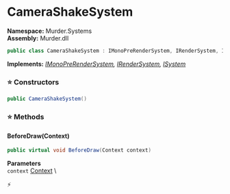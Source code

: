 # CameraShakeSystem

**Namespace:** Murder.Systems \
**Assembly:** Murder.dll

```csharp
public class CameraShakeSystem : IMonoPreRenderSystem, IRenderSystem, ISystem
```

**Implements:** _[IMonoPreRenderSystem](../../Murder/Core/Graphics/IMonoPreRenderSystem.html), [IRenderSystem](../../Bang/Systems/IRenderSystem.html), [ISystem](../../Bang/Systems/ISystem.html)_

### ⭐ Constructors
```csharp
public CameraShakeSystem()
```

### ⭐ Methods
#### BeforeDraw(Context)
```csharp
public virtual void BeforeDraw(Context context)
```

**Parameters** \
`context` [Context](../../Bang/Contexts/Context.html) \



⚡